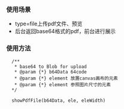 ### 使用场景
- type=file上传pdf文件、预览
- 后台返回base64格式的pdf，前台进行展示

### 使用方法
```
  /**
   * base64 to Blob for upload
   * @param {*} b64Data 64code
   * @param {*} element 放置canvas画布的元素
   * @param {*} element 参照图片尺寸的元素
  */

  showPdfFile(b64Data, ele, eleWidth)

```